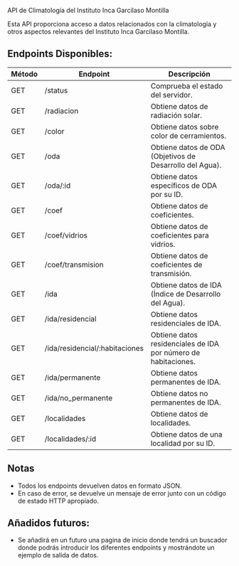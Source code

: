 API de Climatología del Instituto Inca Garcilaso Montilla

Esta API proporciona acceso a datos relacionados con la climatología y otros aspectos relevantes del Instituto Inca Garcilaso Montilla.

## Endpoints Disponibles:

| Método | Endpoint                              | Descripción                                           |
|--------|--------------------------------------|-------------------------------------------------------|
| GET    | /status                              | Comprueba el estado del servidor.                     |
| GET    | /radiacion                           | Obtiene datos de radiación solar.                     |
| GET    | /color                               | Obtiene datos sobre color de cerramientos.            |
| GET    | /oda                                 | Obtiene datos de ODA (Objetivos de Desarrollo del Agua). |
| GET    | /oda/:id                             | Obtiene datos específicos de ODA por su ID.           |
| GET    | /coef                                | Obtiene datos de coeficientes.                        |
| GET    | /coef/vidrios                        | Obtiene datos de coeficientes para vidrios.           |
| GET    | /coef/transmision                    | Obtiene datos de coeficientes de transmisión.         |
| GET    | /ida                                 | Obtiene datos de IDA (Índice de Desarrollo del Agua). |
| GET    | /ida/residencial                     | Obtiene datos residenciales de IDA.                  |
| GET    | /ida/residencial/:habitaciones       | Obtiene datos residenciales de IDA por número de habitaciones. |
| GET    | /ida/permanente                      | Obtiene datos permanentes de IDA.                     |
| GET    | /ida/no_permanente                   | Obtiene datos no permanentes de IDA.                  |
| GET    | /localidades                         | Obtiene datos de localidades.                        |
| GET    | /localidades/:id                     | Obtiene datos de una localidad por su ID.            |

## Notas

- Todos los endpoints devuelven datos en formato JSON.
- En caso de error, se devuelve un mensaje de error junto con un código de estado HTTP apropiado.

## Añadidos futuros:

- Se añadirá en un futuro una pagina de inicio donde tendrá un buscador donde podrás introducir los diferentes endpoints y mostrándote un ejemplo de salida de datos.
